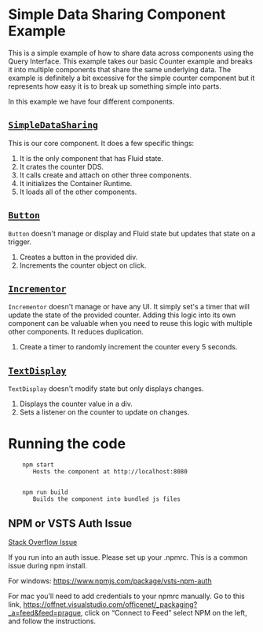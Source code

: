 # Simple Data Sharing Component Example

This is a simple example of how to share data across components using the Query Interface. This example takes our basic Counter example and breaks it into multiple components that share the same underlying data. The example is definitely a bit excessive for the simple counter component but it represents how easy it is to break up something simple into parts.

In this example we have four different components.

## [`SimpleDataSharing`](./src/index.tsx)

This is our core component. It does a few specific things:

1. It is the only component that has Fluid state.
2. It crates the counter DDS.
3. It calls create and attach on other three components.
4. It initializes the Container Runtime.
5. It loads all of the other components.

## [`Button`](./src/localChaincode/Button.tsx)

`Button` doesn't manage or display and Fluid state but updates that state on a trigger.

1. Creates a button in the provided div.
2. Increments the counter object on click.

## [`Incrementor`](./src/localChaincode/Incrementor.tsx)

`Incrementor` doesn't manage or have any UI. It simply set's a timer that will update the state of the provided counter. Adding this logic into its own component can be valuable when you need to reuse this logic with multiple other components. It reduces duplication.

1. Create a timer to randomly increment the counter every 5 seconds.

## [`TextDisplay`](./src/localChaincode/TextDisplay.tsx)

`TextDisplay` doesn't modify state but only displays changes.

1. Displays the counter value in a div.
2. Sets a listener on the counter to update on changes.

# Running the code

````
    npm start
       Hosts the component at http://localhost:8080


    npm run build
       Builds the component into bundled js files
````

## NPM or VSTS Auth Issue

[Stack Overflow Issue](https://stackoverflow.microsoft.com/questions/137930/npm-install-fails-with-auth-issues/137931#137931)

If you run into an auth issue. Please set up your .npmrc. This is a common issue during npm install.

For windows: https://www.npmjs.com/package/vsts-npm-auth

For mac you’ll need to add credentials to your npmrc manually. Go to this link, https://offnet.visualstudio.com/officenet/_packaging?_a=feed&feed=prague, click on “Connect to Feed” select NPM on the left, and follow the instructions.


